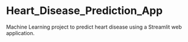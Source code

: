 # Heart_Disease_Prediction_App
Machine Learning project to predict heart disease using a Streamlit web application.
